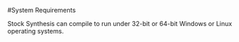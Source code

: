 #System Requirements

Stock Synthesis can compile to run under 32-bit or 64-bit Windows or Linux operating systems.
